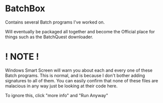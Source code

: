 # BatchBox
Contains several Batch programs I've worked on.

Will eventually be packaged all together and become the Official place for things such as the BatchQuest downloader.

# ! NOTE !

Windows Smart Screen will warn you about each and every one of these Batch programs. This is normal, and is because I don't bother adding signatures to all of them. You can easily confirm that none of these files are malacious in any way just be looking at their code here.

To ignore this, click "more info" and "Run Anyway"
